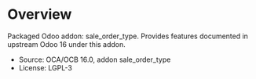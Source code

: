 # Overview

Packaged Odoo addon: sale_order_type. Provides features documented in upstream Odoo 16 under this addon.

- Source: OCA/OCB 16.0, addon sale_order_type
- License: LGPL-3
